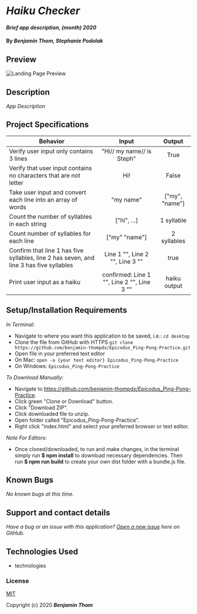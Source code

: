 # _Haiku Checker_

#### _Brief app description, (month) 2020_

#### By _**Benjamin Thom, Stephanie Podolak**_

## Preview
![Landing Page Preview](img/pizza-parlor.png)

## Description

_App Description_

## Project Specifications

| Behavior | Input | Output |
|---|:---:|:---:|
| Verify user input only contains 3 lines | "Hi// my name// is Steph" | True |
| Verify that user input contains no characters that are not letter| Hi! | False |
| Take user input and convert each line into an array of words | "my name" | ["my", "name"] |
| Count the number of syllables in each string | ["hi", ...] | 1 syllable |
| Count number of syllables for each line | ["my" "name"] | 2 syllables |
| Confirm that line 1 has five syllables, line 2 has seven, and line 3 has five syllables | Line 1 "", Line 2 "", Line 3 "" | true |
| Print user input as a haiku | confirmed: Line 1 "", Line 2 "", Line 3 "" | haiku output|


## Setup/Installation Requirements

_In Terminal:_

* Navigate to where you want this application to be saved, i.e.:
```cd desktop```
* Clone the file from GitHub with HTTPS
```git clone https://github.com/benjamin-thompdx/Epicodus_Ping-Pong-Practice.git```
* Open file in your preferred text editor
* On Mac: ```open -a {your text editor} Epicodus_Ping-Pong-Practice```
* On Windows: ```Epicodus_Ping-Pong-Practice```

_To Download Manually:_

* Navigate to https://github.com/benjamin-thompdx/Epicodus_Ping-Pong-Practice.
* Click green "Clone or Download" button.
* Click "Download ZIP".
* Click downloaded file to unzip.
* Open folder called "Epicodus_Ping-Pong-Practice".
* Right click "index.html" and select your preferred browser or text editor.

_Note For Editors:_ 
* Once cloned/downloaded, to run and make changes, in the terminal simply run **$ npm install** to download necessary dependencies. Then run **$ npm run build** to create your own dist folder with a bundle.js file.

## Known Bugs

_No known bugs at this time._

## Support and contact details

_Have a bug or an issue with this application? [Open a new issue](https://github.com/benjamin-thompdx/Epicodus_Ping-Pong-Practice/issues) here on GitHub._

## Technologies Used

* technologies

### License

[MIT](https://choosealicense.com/licenses/mit/)

Copyright (c) 2020 **_Benjamin Thom_**